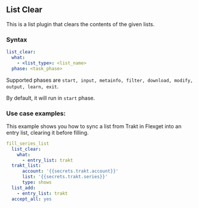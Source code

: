## List Clear
This is a list plugin that clears the contents of the given lists.

### Syntax
```yaml
list_clear:
  what:
    - <list_type>: <list_name>
  phase: <task_phase>
```

Supported phases are `start, input, metainfo, filter, download, modify, output, learn, exit`.

By default, it will run in `start` phase.

### Use case examples:
This example shows you how to sync a list from Trakt in Flexget into an entry list, clearing it before filling.

```yaml
fill_series_list
  list_clear:
    what:
      - entry_list: trakt
  trakt_list:
      account: '{{secrets.trakt.account}}'
      list: '{{secrets.trakt.series}}'
      type: shows
  list_add:
    - entry_list: trakt
  accept_all: yes
```